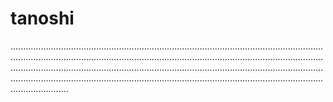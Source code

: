 # tanoshi
.......................................................................................................................................................................................................................................................................................................................................................................................................................................................................................................................................